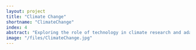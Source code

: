 ```yaml
---
layout: project
title: "Climate Change"
shortname: "ClimateChange"
index: 4
abstract: "Exploring the role of technology in climate research and adaptation."
image: "/files/ClimateChange.jpg"
---
```

